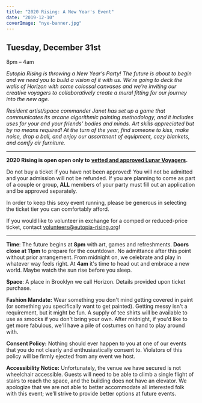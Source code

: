 ```yaml
---
title: "2020 Rising: A New Year's Event"
date: "2019-12-10"
coverImage: "nye-banner.jpg"
---
```


## Tuesday, December 31st  
8pm – 4am

_Eutopia Rising is throwing a New Year’s Party! The future is about to begin and we need you to build a vision of it with us. We're going to deck the walls of Horizon with some colossal canvases and we're inviting our creative voyagers to collaboratively create a mural fitting for our journey into the new age._

_Resident artist/space commander Janet has set up a game that communicates its arcane algorithmic painting methodology, and it includes uses for your and your friends’ bodies and minds. Art skills appreciated but by no means required! At the turn of the year, find someone to kiss, make noise, drop a ball, and enjoy our assortment of equipment, cozy blankets, and comfy air furniture._

* * *

**2020 Rising is open open only to** [**vetted and approved Lunar Voyagers**](https://eutopia-rising.org/apply/)**.**

Do not buy a ticket if you have not been approved! You will not be admitted and your admission will not be refunded. If you are planning to come as part of a couple or group, **ALL** members of your party must fill out an application and be approved separately.

In order to keep this sexy event running, please be generous in selecting the ticket tier you can comfortably afford.

If you would like to volunteer in exchange for a comped or reduced-price ticket, contact [volunteers@eutopia-rising.org](http://mailto:volunteers@eutopia-rising.org/)!

* * *

**Time**: The future begins at **8pm** with art, games and refreshments. **Doors close at 11pm** to prepare for the countdown. No admittance after this point without prior arrangement. From midnight on, we celebrate and play in whatever way feels right. At **4am** it's time to head out and embrace a new world. Maybe watch the sun rise before you sleep.

**Space**: A place in Brooklyn we call Horizon. Details provided upon ticket purchase.

**Fashion Mandate:** Wear something you don't mind getting covered in paint (or something you specifically want to get painted). Getting messy isn't a requirement, but it might be fun. A supply of tee shirts will be available to use as smocks if you don't bring your own. After midnight, if you'd like to get more fabulous, we'll have a pile of costumes on hand to play around with.

**Consent Policy:** Nothing should ever happen to you at one of our events that you do not clearly and enthusiastically consent to. Violators of this policy will be firmly ejected from any event we host.

**Accessibility Notice:** Unfortunately, the venue we have secured is not wheelchair accessible. Guests will need to be able to climb a single flight of stairs to reach the space, and the building does not have an elevator. We apologize that we are not able to better accommodate all interested folk with this event; we’ll strive to provide better options at future events.
